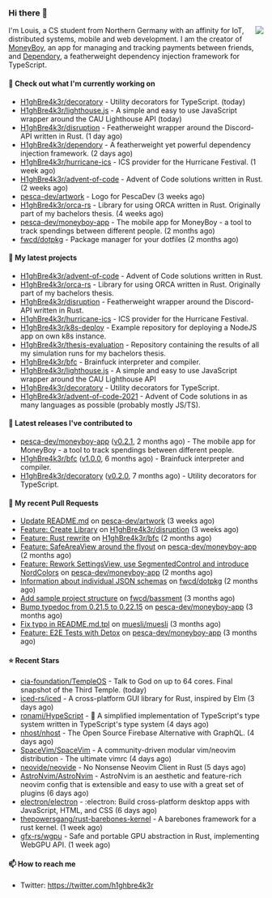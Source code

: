 ### Hi there 👋


<img align="right" src="https://github-readme-stats.vercel.app/api?username=h1ghbre4k3r">

I'm Louis, a CS student from Northern Germany with an affinity for IoT, distributed systems, mobile and web development. I am the creator of [MoneyBoy](https://github.com/pesca-dev/moneyboy-app), an app for managing and tracking payments between friends, and [Dependory](https://github.com/H1ghBre4k3r/dependory), a featherweight dependency injection framework for TypeScript.

#### 👷 Check out what I'm currently working on

- [H1ghBre4k3r/decoratory](https://github.com/H1ghBre4k3r/decoratory) - Utility decorators for TypeScript. (today)
- [H1ghBre4k3r/lighthouse.js](https://github.com/H1ghBre4k3r/lighthouse.js) - A simple and easy to use JavaScript wrapper around the CAU Lighthouse API (today)
- [H1ghBre4k3r/disruption](https://github.com/H1ghBre4k3r/disruption) - Featherweight wrapper around the Discord-API written in Rust. (1 day ago)
- [H1ghBre4k3r/dependory](https://github.com/H1ghBre4k3r/dependory) - A featherweight yet powerful dependency injection framework. (2 days ago)
- [H1ghBre4k3r/hurricane-ics](https://github.com/H1ghBre4k3r/hurricane-ics) - ICS provider for the Hurricane Festival. (1 week ago)
- [H1ghBre4k3r/advent-of-code](https://github.com/H1ghBre4k3r/advent-of-code) - Advent of Code solutions written in Rust. (2 weeks ago)
- [pesca-dev/artwork](https://github.com/pesca-dev/artwork) - Logo for PescaDev (3 weeks ago)
- [H1ghBre4k3r/orca-rs](https://github.com/H1ghBre4k3r/orca-rs) - Library for using ORCA written in Rust. Originally part of my bachelors thesis. (4 weeks ago)
- [pesca-dev/moneyboy-app](https://github.com/pesca-dev/moneyboy-app) - The mobile app for MoneyBoy - a tool to track spendings between different people. (2 months ago)
- [fwcd/dotpkg](https://github.com/fwcd/dotpkg) - Package manager for your dotfiles (2 months ago)

#### 🌱 My latest projects

- [H1ghBre4k3r/advent-of-code](https://github.com/H1ghBre4k3r/advent-of-code) - Advent of Code solutions written in Rust.
- [H1ghBre4k3r/orca-rs](https://github.com/H1ghBre4k3r/orca-rs) - Library for using ORCA written in Rust. Originally part of my bachelors thesis.
- [H1ghBre4k3r/disruption](https://github.com/H1ghBre4k3r/disruption) - Featherweight wrapper around the Discord-API written in Rust.
- [H1ghBre4k3r/hurricane-ics](https://github.com/H1ghBre4k3r/hurricane-ics) - ICS provider for the Hurricane Festival.
- [H1ghBre4k3r/k8s-deploy](https://github.com/H1ghBre4k3r/k8s-deploy) - Example repository for deploying a NodeJS app on own k8s instance.
- [H1ghBre4k3r/thesis-evaluation](https://github.com/H1ghBre4k3r/thesis-evaluation) - Repository containing the results of all my simulation runs for my bachelors thesis.
- [H1ghBre4k3r/bfc](https://github.com/H1ghBre4k3r/bfc) - Brainfuck interpreter and compiler.
- [H1ghBre4k3r/lighthouse.js](https://github.com/H1ghBre4k3r/lighthouse.js) - A simple and easy to use JavaScript wrapper around the CAU Lighthouse API
- [H1ghBre4k3r/decoratory](https://github.com/H1ghBre4k3r/decoratory) - Utility decorators for TypeScript.
- [H1ghBre4k3r/advent-of-code-2021](https://github.com/H1ghBre4k3r/advent-of-code-2021) - Advent of Code solutions in as many languages as possible (probably mostly JS/TS).

#### 🔭 Latest releases I've contributed to

- [pesca-dev/moneyboy-app](https://github.com/pesca-dev/moneyboy-app) ([v0.2.1](https://github.com/pesca-dev/moneyboy-app/releases/tag/v0.2.1), 2 months ago) - The mobile app for MoneyBoy - a tool to track spendings between different people.
- [H1ghBre4k3r/bfc](https://github.com/H1ghBre4k3r/bfc) ([v1.0.0](https://github.com/H1ghBre4k3r/bfc/releases/tag/v1.0.0), 6 months ago) - Brainfuck interpreter and compiler.
- [H1ghBre4k3r/decoratory](https://github.com/H1ghBre4k3r/decoratory) ([v0.2.0](https://github.com/H1ghBre4k3r/decoratory/releases/tag/v0.2.0), 7 months ago) - Utility decorators for TypeScript.

#### 🔨 My recent Pull Requests

- [Update README.md](https://github.com/pesca-dev/artwork/pull/2) on [pesca-dev/artwork](https://github.com/pesca-dev/artwork) (3 weeks ago)
- [Feature: Create Library](https://github.com/H1ghBre4k3r/disruption/pull/2) on [H1ghBre4k3r/disruption](https://github.com/H1ghBre4k3r/disruption) (3 weeks ago)
- [Feature: Rust rewrite](https://github.com/H1ghBre4k3r/bfc/pull/1) on [H1ghBre4k3r/bfc](https://github.com/H1ghBre4k3r/bfc) (2 months ago)
- [Feature: SafeAreaView around the flyout](https://github.com/pesca-dev/moneyboy-app/pull/189) on [pesca-dev/moneyboy-app](https://github.com/pesca-dev/moneyboy-app) (2 months ago)
- [Feature: Rework SettingsView, use SegmentedControl and introduce NordColors](https://github.com/pesca-dev/moneyboy-app/pull/186) on [pesca-dev/moneyboy-app](https://github.com/pesca-dev/moneyboy-app) (2 months ago)
- [Information about individual JSON schemas](https://github.com/fwcd/dotpkg/pull/5) on [fwcd/dotpkg](https://github.com/fwcd/dotpkg) (2 months ago)
- [Add sample project structure](https://github.com/fwcd/bassment/pull/28) on [fwcd/bassment](https://github.com/fwcd/bassment) (3 months ago)
- [Bump typedoc from 0.21.5 to 0.22.15](https://github.com/pesca-dev/moneyboy-app/pull/182) on [pesca-dev/moneyboy-app](https://github.com/pesca-dev/moneyboy-app) (3 months ago)
- [Fix typo in README.md.tpl](https://github.com/muesli/muesli/pull/4) on [muesli/muesli](https://github.com/muesli/muesli) (3 months ago)
- [Feature: E2E Tests with Detox](https://github.com/pesca-dev/moneyboy-app/pull/177) on [pesca-dev/moneyboy-app](https://github.com/pesca-dev/moneyboy-app) (3 months ago)

#### ⭐ Recent Stars

- [cia-foundation/TempleOS](https://github.com/cia-foundation/TempleOS) - Talk to God on up to 64 cores. Final snapshot of the Third Temple. (today)
- [iced-rs/iced](https://github.com/iced-rs/iced) - A cross-platform GUI library for Rust, inspired by Elm (3 days ago)
- [ronami/HypeScript](https://github.com/ronami/HypeScript) - 🐬 A simplified implementation of TypeScript&#39;s type system written in TypeScript&#39;s type system (4 days ago)
- [nhost/nhost](https://github.com/nhost/nhost) - The Open Source Firebase Alternative with GraphQL. (4 days ago)
- [SpaceVim/SpaceVim](https://github.com/SpaceVim/SpaceVim) - A community-driven modular vim/neovim distribution - The ultimate vimrc (4 days ago)
- [neovide/neovide](https://github.com/neovide/neovide) - No Nonsense Neovim Client in Rust (5 days ago)
- [AstroNvim/AstroNvim](https://github.com/AstroNvim/AstroNvim) - AstroNvim is an aesthetic and feature-rich neovim config that is extensible and easy to use with a great set of plugins  (6 days ago)
- [electron/electron](https://github.com/electron/electron) - :electron: Build cross-platform desktop apps with JavaScript, HTML, and CSS (6 days ago)
- [thepowersgang/rust-barebones-kernel](https://github.com/thepowersgang/rust-barebones-kernel) - A barebones framework for a rust kernel. (1 week ago)
- [gfx-rs/wgpu](https://github.com/gfx-rs/wgpu) - Safe and portable GPU abstraction in Rust, implementing WebGPU API. (1 week ago)

#### 📫 How to reach me

- Twitter: https://twitter.com/h1ghbre4k3r
